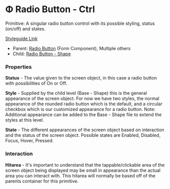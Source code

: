 # Φ Radio Button - Ctrl

Primitive: A singular radio button control with its possible styling, status (on/off) and states.

[Styleguide Link](https://zpl.io/aw5761J)

* Parent: [Radio Button](../../components/form/radiobutton.md) (Form Component), Multiple others
* Child: [Radio Button - Shape](radiobutton-shape.md)

### Properties

**Status** - The value given to the screen object, in this case a radio button with possibilities of On or Off.

**Style** - Supplied by the child level (Base - Shape) this is the general appearance of the screen object. For now we have two styles, the normal appearance of the rounded radio button which is the default, and a circular checkbox which is our customized appearance for a radio button. Note: Additional appearance can be added to the Base - Shape file to extend the styles at this level.

**State** - The different appearances of the screen object based on interaction and the status of the screen object. Possible states are Enabled, Disabled, Focus, Hover, Pressed.

### Interaction

**Hitarea** - It's important to understand that the tappable/clickable area of the screen object being displayed may be small in appearance than the actual area you can interact with. This hitarea will normally be based off of the parents container for this primitive.
